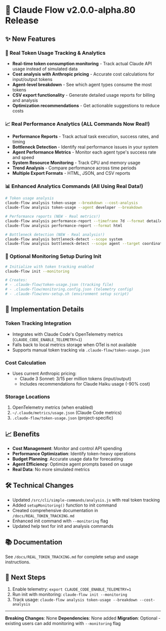 # 🚀 Claude Flow v2.0.0-alpha.80 Release

## ✨ New Features

### 🔢 Real Token Usage Tracking & Analytics
- **Real-time token consumption monitoring** - Track actual Claude API usage instead of simulated data
- **Cost analysis with Anthropic pricing** - Accurate cost calculations for input/output tokens
- **Agent-level breakdown** - See which agent types consume the most tokens
- **CSV export functionality** - Generate detailed usage reports for billing and analysis
- **Optimization recommendations** - Get actionable suggestions to reduce costs

### 📈 Real Performance Analytics (ALL Commands Now Real!)
- **Performance Reports** - Track actual task execution, success rates, and timing
- **Bottleneck Detection** - Identify real performance issues in your system
- **Agent Performance Metrics** - Monitor each agent type's success rate and speed
- **System Resource Monitoring** - Track CPU and memory usage
- **Trend Analysis** - Compare performance across time periods
- **Multiple Export Formats** - HTML, JSON, and CSV reports

### 📊 Enhanced Analytics Commands (All Using Real Data!)
```bash
# Token usage analysis
claude-flow analysis token-usage --breakdown --cost-analysis
claude-flow analysis token-usage --agent developer --breakdown

# Performance reports (NEW - Real metrics!)
claude-flow analysis performance-report --timeframe 7d --format detailed
claude-flow analysis performance-report --format html

# Bottleneck detection (NEW - Real analysis!)
claude-flow analysis bottleneck-detect --scope system
claude-flow analysis bottleneck-detect --scope agent --target coordinator
```

### 🎯 Optional Monitoring Setup During Init
```bash
# Initialize with token tracking enabled
claude-flow init --monitoring

# Creates:
# - .claude-flow/token-usage.json (tracking file)
# - .claude-flow/monitoring.config.json (telemetry config)
# - .claude-flow/env-setup.sh (environment setup script)
```

## 🔧 Implementation Details

### Token Tracking Integration
- Integrates with Claude Code's OpenTelemetry metrics (`CLAUDE_CODE_ENABLE_TELEMETRY=1`)
- Falls back to local metrics storage when OTel is not available
- Supports manual token tracking via `.claude-flow/token-usage.json`

### Cost Calculation
- Uses current Anthropic pricing:
  - Claude 3 Sonnet: $3/$15 per million tokens (input/output)
  - Includes recommendations for Claude Haiku usage (-90% cost)

### Storage Locations
1. OpenTelemetry metrics (when enabled)
2. `~/.claude/metrics/usage.json` (Claude Code metrics)
3. `.claude-flow/token-usage.json` (project-specific)

## 📈 Benefits

- **Cost Management**: Monitor and control API spending
- **Performance Optimization**: Identify token-heavy operations
- **Budget Planning**: Accurate usage data for forecasting
- **Agent Efficiency**: Optimize agent prompts based on usage
- **Real Data**: No more simulated metrics

## 🛠️ Technical Changes

- Updated `/src/cli/simple-commands/analysis.js` with real token tracking
- Added `setupMonitoring()` function to init command
- Created comprehensive documentation in `/docs/REAL_TOKEN_TRACKING.md`
- Enhanced init command with `--monitoring` flag
- Updated help text for init and analysis commands

## 📚 Documentation

See `/docs/REAL_TOKEN_TRACKING.md` for complete setup and usage instructions.

## 🎯 Next Steps

1. Enable telemetry: `export CLAUDE_CODE_ENABLE_TELEMETRY=1`
2. Run init with monitoring: `claude-flow init --monitoring`
3. Track usage: `claude-flow analysis token-usage --breakdown --cost-analysis`

---

**Breaking Changes**: None
**Dependencies**: None added
**Migration**: Optional - existing users can add monitoring with `--monitoring` flag